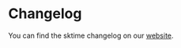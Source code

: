 # Changelog

You can find the sktime changelog on our [website](https://sktime-backup.readthedocs.io/en/latest/changelog.html).
